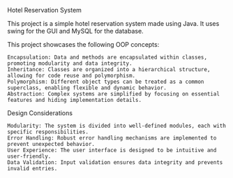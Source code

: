 Hotel Reservation System

This project is a simple hotel reservation system made using Java. It uses swing for the GUI and MySQL for the database.

This project showcases the following OOP concepts:

    Encapsulation: Data and methods are encapsulated within classes, promoting modularity and data integrity.
    Inheritance: Classes are organized into a hierarchical structure, allowing for code reuse and polymorphism.
    Polymorphism: Different object types can be treated as a common superclass, enabling flexible and dynamic behavior.
    Abstraction: Complex systems are simplified by focusing on essential features and hiding implementation details.

Design Considerations

    Modularity: The system is divided into well-defined modules, each with specific responsibilities.
    Error Handling: Robust error handling mechanisms are implemented to prevent unexpected behavior.
    User Experience: The user interface is designed to be intuitive and user-friendly.
    Data Validation: Input validation ensures data integrity and prevents invalid entries.
